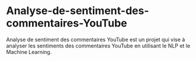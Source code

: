 # Analyse-de-sentiment-des-commentaires-YouTube
Analyse de sentiment des commentaires YouTube est un projet qui vise à analyser les sentiments des commentaires YouTube en utilisant le NLP et le Machine Learning.
